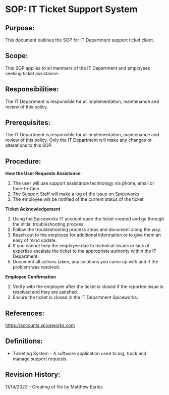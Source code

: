 # SOP: IT Ticket Support System

## Purpose:

This document outlines the SOP for IT Department support ticket client.

## Scope:

This SOP applies to all members of the IT Department and employees seeking ticket assistance.

## Responsibilities:

The IT Department is responsible for all implementation, maintenance and review of this policy.

## Prerequisites:

The IT Department is responsible for all implementation, maintenance and review of this policy. Only the IT Department will make any changes or alterations to this SOP.

## Procedure:

**How the User Requests Assistance**
1. The user will use support assistance technology via phone, email or face-to-face.
2. The Support Staff will make a log of the issue on Spiceworks
3. The employee will be notified of the current status of the ticket

**Ticket Acknowledgement**
1. Using the Spiceworks IT account open the ticket created and go through the initial troubleshooting process.
2. Follow the troubleshooting process steps and document along the way.
3. Reach out to the employee for additional information or to give them an easy of mind update.
4. If you cannot help the employee due to technical issues or lack of expertise escalate the ticket to the appropriate authority within the IT Department.
5. Document all actions taken, any solutions you came up with and if the problem was resolved.

**Employee Confirmation**
1. Verify with the employee after the ticket is closed if the reported issue is resolved and they are satisfied.
2. Ensure the ticket is closed in the IT Department Spiceworks.

## References:

https://accounts.spiceworks.com

## Definitions:

* Ticketing System - A software application used to log, track and manage support requests.

## Revision History:

11/14/2023 - Creating of file by Matthew Earles
